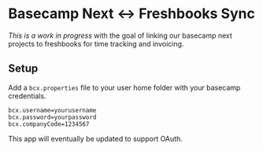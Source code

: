# Basecamp Next <-> Freshbooks Sync

*This is a work in progress* with the goal of linking our basecamp next projects to freshbooks for time tracking and invoicing.

## Setup

Add a `bcx.properties` file to your user home folder with your basecamp credentials.

```
bcx.username=yourusername
bcx.password=yourpassword
bcx.companyCode=1234567
```

This app will eventually be updated to support OAuth.